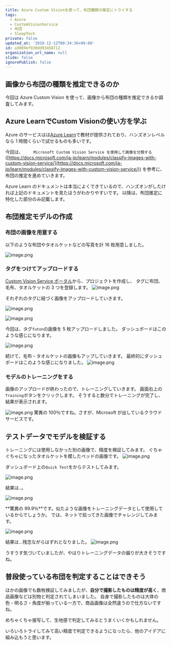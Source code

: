 ```yaml
---
title: Azure Custom Visionを使って、布団種類の推定にトライする
tags:
  - Azure
  - CustomVisionService
  - 布団
  - SleepTech
private: false
updated_at: '2019-12-12T00:34:36+09:00'
id: a3069ef030dd93458712
organization_url_name: null
slide: false
ignorePublish: false
---
```

## 画像から布団の種類を推定できるのか

今回は Azure Custom Vision を使って、画像から布団の種類を推定できるか調査してみます。

## Azure LearnでCustom Visionの使い方を学ぶ

Azure のサービスはは[Azure Learn](https://docs.microsoft.com/ja-jp/learn/)で教材が提供されており、ハンズオンレベルなら 1 時間くらいで試せるものも多いです。

今回は、
　　`Microsoft Custom Vision Service を使用して画像を分類する`
　　([https://docs.microsoft.com/ja-jp/learn/modules/classify-images-with-custom-vision-service/](https://docs.microsoft.com/ja-jp/learn/modules/classify-images-with-custom-vision-service/))
を参考に、布団の推定を進めていきます。

Azure Learn のドキュメントは本当によくできているので、ハンズオンがしたければ上記のドキュメントを見たほうがわかりやすいです。
以降は、布団推定に特化した部分のみ記載します。

## 布団推定モデルの作成

### 布団の画像を用意する

以下のような布団やタオルケットなどの写真を計 16 枚用意しました。

![image.png](https://qiita-image-store.s3.ap-northeast-1.amazonaws.com/0/90087/a0e9ebd6-cf58-8e0c-03d2-86c56f863953.png)

### タグをつけてアップロードする

[Custom Vision Service ポータル](https://www.customvision.ai/)から、プロジェクトを作成し、
タグに布団、毛布、タオルケットの 3 つを登録します。
![image.png](https://qiita-image-store.s3.ap-northeast-1.amazonaws.com/0/90087/1189eab0-a668-34a6-d1ee-f9e4d3f9c0f7.png)

それぞれのタグに紐づく画像をアップロードしていきます。

![image.png](https://qiita-image-store.s3.ap-northeast-1.amazonaws.com/0/90087/253548d7-4168-6d66-622c-689bfce1b188.png)

![image.png](https://qiita-image-store.s3.ap-northeast-1.amazonaws.com/0/90087/a36d9b6e-f1f6-aba1-c767-28e859fafaf1.png)

今回は、タグ`futon`の画像を 5 枚アップロードしました。
ダッシュボードはこのような感じになります。

![image.png](https://qiita-image-store.s3.ap-northeast-1.amazonaws.com/0/90087/dd646cfe-4151-86b6-2fdc-77c397ff8ddc.png)

続けて、毛布・タオルケットの画像もアップしていきます。
最終的にダッシュボードはこのような感じになりました。
![image.png](https://qiita-image-store.s3.ap-northeast-1.amazonaws.com/0/90087/1981d1f3-8b34-2542-6898-9c24f4c21c17.png)

### モデルのトレーニングをする

画像のアップロードが終わったので、トレーニングしていきます。
画面右上の`Training`ボタンをクリックします。
そうすると数分でトレーニングが完了し、結果が表示されます。

![image.png](https://qiita-image-store.s3.ap-northeast-1.amazonaws.com/0/90087/7b09dfe6-3e0e-19bb-3e23-810f758cd40e.png)
驚異の 100％ですね。さすが、Microsoft が出しているクラウドサービスです。

## テストデータでモデルを検証する

トレーニングには使用しなかった別の画像で、精度を検証してみます。
ぐちゃぐちゃになったタオルケットを模したベッドの画像です。
![image.png](https://qiita-image-store.s3.ap-northeast-1.amazonaws.com/0/90087/c4cbfe76-de19-fdef-bb3a-d9938703da63.png)

ダッシュボード上の`Quick Test`をからテストしてみます。

![image.png](https://qiita-image-store.s3.ap-northeast-1.amazonaws.com/0/90087/86b5f5d0-717e-638e-b3c1-c152abcdaaeb.png)

結果は..。

![image.png](https://qiita-image-store.s3.ap-northeast-1.amazonaws.com/0/90087/69dc96e6-2916-dea1-aea1-7c9c5a25163f.png)

**驚異の 99.9％**です。似たような画像をトレーニングデータとして使用しているからでしょうか。
では、ネットで拾ってきた画像でチャレンジしてみます。

![image.png](https://qiita-image-store.s3.ap-northeast-1.amazonaws.com/0/90087/968aa4a2-3b37-2230-fba3-6b56b9e9274a.png)

結果は...残念ながらはずれとなりました。
![image.png](https://qiita-image-store.s3.ap-northeast-1.amazonaws.com/0/90087/5cf199a7-756f-f7bb-b504-28567f0822f2.png)

うすうす気づいていましたが、やはりトレーニングデータの偏りが大きそうですね。

## 普段使っている布団を判定することはできそう

ほかの画像でも数枚検証してみましたが、**自分で撮影したものは精度が高く**、商品画像などは別物と判定されてしまいました。
自身で撮影したものは大体の色・明るさ・角度が揃っている一方で、商品画像は全然違うので仕方ないですね。

めちゃくちゃ接写して、生地感で判定してみるとうまくいくかもしれません。

いろいろトライしてみて高い精度で判定できるようになったら、他のアイデアに組み込もうと思います。
